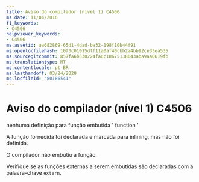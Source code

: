 ```yaml
---
title: Aviso do compilador (nível 1) C4506
ms.date: 11/04/2016
f1_keywords:
- C4506
helpviewer_keywords:
- C4506
ms.assetid: aa682869-65d1-4dad-ba32-198f10b44f91
ms.openlocfilehash: 10f3c01015dff11a0af40cbb2a4bb92ce33ea535
ms.sourcegitcommit: 857fa6b530224fa6c18675138043aba9aa0619fb
ms.translationtype: MT
ms.contentlocale: pt-BR
ms.lasthandoff: 03/24/2020
ms.locfileid: "80186541"
---
```

# <a name="compiler-warning-level-1-c4506"></a>Aviso do compilador (nível 1) C4506

nenhuma definição para função embutida ' function '

A função fornecida foi declarada e marcada para inlining, mas não foi definida.

O compilador não embutiu a função.

Verifique se as funções externas a serem embutidas são declaradas com a palavra-chave `extern`.
